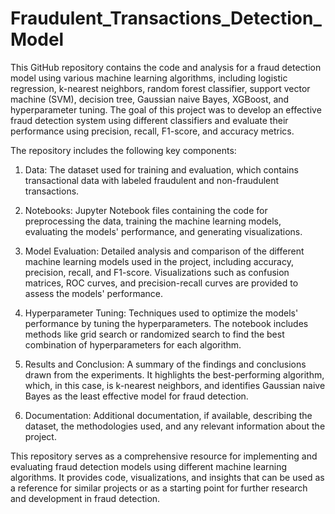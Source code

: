 # Fraudulent_Transactions_Detection_Model
This GitHub repository contains the code and analysis for a fraud detection model using various machine learning algorithms, including logistic regression, k-nearest neighbors, random forest classifier, support vector machine (SVM), decision tree, Gaussian naive Bayes, XGBoost, and hyperparameter tuning. The goal of this project was to develop an effective fraud detection system using different classifiers and evaluate their performance using precision, recall, F1-score, and accuracy metrics.

The repository includes the following key components:

1. Data: The dataset used for training and evaluation, which contains transactional data with labeled fraudulent and non-fraudulent transactions.

2. Notebooks: Jupyter Notebook files containing the code for preprocessing the data, training the machine learning models, evaluating the models' performance, and generating visualizations.

3. Model Evaluation: Detailed analysis and comparison of the different machine learning models used in the project, including accuracy, precision, recall, and F1-score. Visualizations such as confusion matrices, ROC curves, and precision-recall curves are provided to assess the models' performance.

4. Hyperparameter Tuning: Techniques used to optimize the models' performance by tuning the hyperparameters. The notebook includes methods like grid search or randomized search to find the best combination of hyperparameters for each algorithm.

5. Results and Conclusion: A summary of the findings and conclusions drawn from the experiments. It highlights the best-performing algorithm, which, in this case, is k-nearest neighbors, and identifies Gaussian naive Bayes as the least effective model for fraud detection.

6. Documentation: Additional documentation, if available, describing the dataset, the methodologies used, and any relevant information about the project.

This repository serves as a comprehensive resource for implementing and evaluating fraud detection models using different machine learning algorithms. It provides code, visualizations, and insights that can be used as a reference for similar projects or as a starting point for further research and development in fraud detection.
